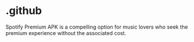 # .github
Spotify Premium APK is a compelling option for music lovers who seek the premium experience without the associated cost.
